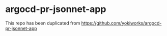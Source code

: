 # argocd-pr-jsonnet-app
This repo has been duplicated from https://github.com/yokiworks/argocd-pr-jsonnet-app
